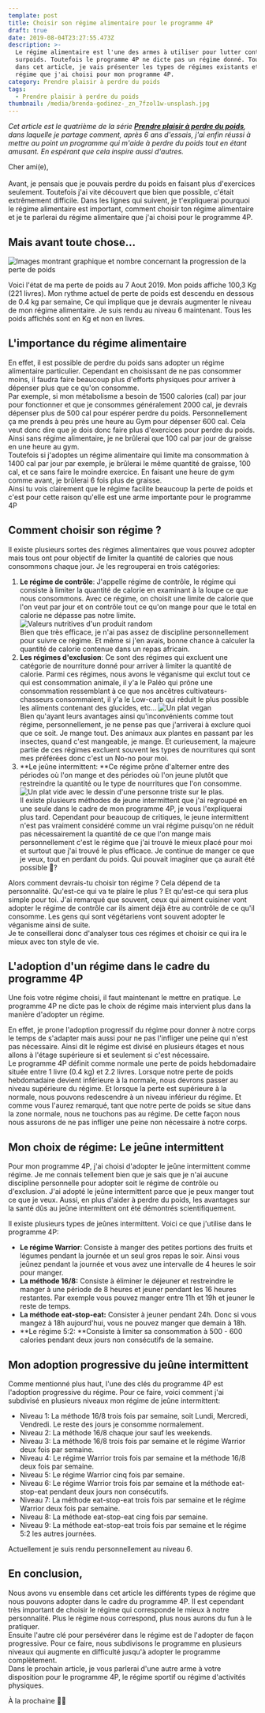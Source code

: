 ```yaml
---
template: post
title: Choisir son régime alimentaire pour le programme 4P
draft: true
date: 2019-08-04T23:27:55.473Z
description: >-
  Le régime alimentaire est l'une des armes à utiliser pour lutter contre le
  surpoids. Toutefois le programme 4P ne dicte pas un régime donné. Toutefois
  dans cet article, je vais présenter les types de régimes existants et le
  régime que j'ai choisi pour mon programme 4P.
category: Prendre plaisir à perdre du poids
tags:
  - Prendre plaisir à perdre du poids
thumbnail: /media/brenda-godinez-_zn_7fzol1w-unsplash.jpg
---
```

_Cet article est le quatrième de la série [**Prendre plaisir à perdre du poids**](https://www.didia.me/category/prendre-plaisir-a-perdre-du-poids/), dans laquelle je partage comment, après 6 ans d'essais, j'ai enfin réussi à mettre au point un programme qui m'aide à perdre du poids tout en étant amusant. En espérant que cela inspire aussi d'autres._

Cher ami(e),\
\
Avant, je pensais que je pouvais perdre du poids en faisant plus d'exercices seulement. Toutefois j'ai vite découvert que bien que possible, c'était extrêmement difficile. Dans les lignes qui suivent, je t'expliquerai pourquoi le régime alimentaire est important, comment choisir ton régime alimentaire et je te parlerai du régime alimentaire que j'ai choisi pour le programme 4P.

## Mais avant toute chose…

![Images montrant graphique et nombre concernant la progression de la perte de poids](/media/pjimage.jpg "Progrès au 7 Aout 2019")

Voici l'état de ma perte de poids au 7 Aout 2019. Mon poids affiche 100,3 Kg (221 livres). Mon rythme actuel de perte de poids est descendu en dessous de 0.4 kg par semaine, Ce qui implique que je devrais augmenter le niveau de mon régime alimentaire. Je suis rendu au niveau 6 maintenant. Tous les poids affichés sont en Kg et non en livres.

## L'importance du régime alimentaire

En effet, il est possible de perdre du poids sans adopter un régime alimentaire particulier. Cependant en choisissant de ne pas consommer moins, il faudra faire beaucoup plus d'efforts physiques pour arriver à dépenser plus que ce qu'on consomme.\
Par exemple, si mon métabolisme a besoin de 1500 calories (cal) par jour pour fonctionner et que je consommes généralement 2000 cal, je devrais dépenser plus de 500 cal pour espérer perdre du poids. Personnellement ça me prends à peu près une heure au Gym pour dépenser 600 cal. Cela veut donc dire que je dois donc faire plus d'exercices pour perdre du poids. Ainsi sans régime alimentaire, je ne brûlerai que 100 cal par jour de graisse en une heure au gym.\
Toutefois si j'adoptes un régime alimentaire qui limite ma consommation à 1400 cal par jour par exemple, je brûlerai le même quantité de graisse, 100 cal, et ce sans faire le moindre exercice. En faisant une heure de gym comme avant, je brûlerai 6 fois plus de graisse.\
Ainsi tu vois clairement que le régime facilite beaucoup la perte de poids et c'est pour cette raison qu'elle est une arme importante pour le programme 4P

## Comment choisir son régime ?

Il existe plusieurs sortes des régimes alimentaires que vous pouvez adopter mais tous ont pour objectif de limiter la quantité de calories que nous consommons chaque jour. Je les regrouperai en trois catégories:

1. **Le régime de contrôle**: J'appelle régime de contrôle, le régime qui consiste à limiter la quantité de calorie en examinant à la loupe ce que nous consommons. Avec ce régime, on choisit une limite de calorie que l'on veut par jour et on contrôle tout ce qu'on mange pour que le total en calorie ne dépasse pas notre limite. 
   ![Valeurs nutritives d'un produit random](/media/lble_industry_nutrition_label_table_information_im1_1503325839214_fra.jpg "Exemple de valeurs nutritives")
   \
   Bien que très efficace, je n'ai pas assez de discipline personnellement pour suivre ce régime. Et même si j'en avais, bonne chance à calculer la quantité de calorie contenue dans un repas africain.
2. **Les régimes d'exclusion**: Ce sont des régimes qui excluent une catégorie de nourriture donné pour arriver à limiter la quantité de calorie. Parmi ces régimes, nous avons le véganisme qui exclut tout ce qui est consommation animale, il y'a le Paléo qui prône une consommation ressemblant à ce que nos ancêtres cultivateurs-chasseurs consommaient, il y'a le Low-carb qui réduit le plus possible les aliments contenant des glucides, etc…
   ![Un plat vegan](/media/anna-pelzer-igfigp5onv0-unsplash.jpg "Un plat vegan")
   \
   Bien qu'ayant leurs avantages ainsi qu'inconvénients comme tout régime, personnellement, je ne pense pas que j'arriverai à exclure quoi que ce soit. Je mange tout. Des animaux aux plantes en passant par les insectes, quand c'est mangeable, je mange. Et curieusement, la majeure partie de ces régimes excluent souvent les types de nourritures qui sont mes préférées donc c'est un No-no pour moi.
3. **Le jeûne intermittent: **Ce régime prône d'alterner entre des périodes où l'on mange et des périodes où l'on jeune plutôt que restreindre la quantité ou le type de nourritures que l'on consomme. 
   ![Un plat vide avec le dessin d'une personne triste sur le plas.](/media/thought-catalog-fnztlib52gu-unsplash.jpg "Un plat vide")
   \
   Il existe plusieurs méthodes de jeune intermittent que j'ai regroupé en une seule dans le cadre de mon programme 4P, je vous l'expliquerai plus tard. Cependant pour beaucoup de critiques, le jeune intermittent n'est pas vraiment considéré comme un vrai régime puisqu'on ne réduit pas nécessairement la quantité de ce que l'on mange mais personnellement c'est le régime que j'ai trouvé le mieux placé pour moi et surtout que j'ai trouvé le plus efficace. Je continue de manger ce que je veux, tout en perdant du poids. Qui pouvait imaginer que ça aurait été possible 🤪?

Alors comment devrais-tu choisir ton régime ? Cela dépend de ta personnalité. Qu'est-ce qui va te plaire le plus ? Et qu'est-ce qui sera plus simple pour toi. J'ai remarqué que souvent, ceux qui aiment cuisiner vont adopter le régime de contrôle car ils aiment déjà être au contrôle de ce qu'il consomme. Les gens qui sont végétariens vont souvent adopter le véganisme ainsi de suite.\
Je te conseillerai donc d'analyser tous ces régimes et choisir ce qui ira le mieux avec ton style de vie.

## L'adoption d'un régime dans le cadre du programme 4P

Une fois votre régime choisi, il faut maintenant le mettre en pratique. Le programme 4P ne dicte pas le choix de régime mais intervient plus dans la manière d'adopter un régime.

En effet, je prone l'adoption progressif du régime pour donner à notre corps le temps de s'adapter mais aussi pour ne pas l'infliger une peine qui n'est pas nécessaire. Ainsi dit le régime est divisé en plusieurs étages et nous allons à l'étage supérieure si et seulement si c'est nécessaire. \
Le programme 4P définit comme normale une perte de poids hebdomadaire située entre 1 livre (0.4 kg) et 2.2 livres. Lorsque notre perte de poids hebdomadaire devient inférieure à la normale, nous devrons passer au niveau supérieure du régime. Et lorsque la perte est supérieure à la normale, nous pouvons redescendre à un niveau inférieur du régime. Et comme vous l'aurez remarqué, tant que notre perte de poids se situe dans la zone normale, nous ne touchons pas au régime. De cette façon nous nous assurons de ne pas infliger une peine non nécessaire à notre corps.

## Mon choix de régime: Le jeûne intermittent

Pour mon programme 4P, j'ai choisi d'adopter le jeûne intermittent comme régime. Je me connais tellement bien que je sais que je n'ai aucune discipline personnelle pour adopter soit le régime de contrôle ou d'exclusion. J'ai adopté le jeûne intermittent parce que je peux manger tout ce que je veux. Aussi, en plus d'aider à perdre du poids, les avantages sur la santé dûs au jeûne intermittent ont été démontrés scientifiquement.

Il existe plusieurs types de jeûnes intermittent. Voici ce que j'utilise dans le programme 4P:

* **Le régime Warrior**: Consiste à manger des petites portions des fruits et légumes pendant la journée et un seul gros repas le soir. Ainsi vous jeûnez pendant la journée et vous avez une intervalle de 4 heures le soir pour manger.
* **La méthode 16/8:** Consiste à éliminer le déjeuner et restreindre le manger à une période de 8 heures et jeuner pendant les 16 heures restantes. Par exemple vous pouvez manger entre 11h et 19h et jeuner le reste de temps.
* **La méthode eat-stop-eat:** Consister à jeuner pendant 24h. Donc si vous mangez à 18h aujourd'hui, vous ne pouvez manger que demain à 18h.
* **Le régime 5:2: **Consiste à limiter sa consommation à 500 - 600 calories pendant deux jours non consécutifs de la semaine.

## **Mon adoption progressive du jeûne intermittent**

Comme mentionné plus haut, l'une des clés du programme 4P est l'adoption progressive du régime. Pour ce faire, voici comment j'ai subdivisé en plusieurs niveaux mon régime de jeûne intermittent:

* Niveau 1: La méthode 16/8 trois fois par semaine, soit Lundi, Mercredi, Vendredi. Le reste des jours je consomme normalement.
* Niveau 2: La méthode 16/8 chaque jour sauf les weekends.
* Niveau 3: La méthode 16/8 trois fois par semaine et le régime Warrior deux fois par semaine.
* Niveau 4: Le régime Warrior trois fois par semaine et la méthode 16/8 deux fois par semaine.
* Niveau 5: Le régime Warrior cinq fois par semaine.
* Niveau 6: Le régime Warrior trois fois par semaine et la méthode eat-stop-eat pendant deux jours non consécutifs.
* Niveau 7: La méthode eat-stop-eat trois fois par semaine et le régime Warrior deux fois par semaine.
* Niveau 8: La méthode eat-stop-eat cing fois par semaine.
* Niveau 9: La méthode eat-stop-eat trois fois par semaine et le régime 5:2 les autres journées.

Actuellement je suis rendu personnellement au niveau 6. 

## En conclusion,

Nous avons vu ensemble dans cet article les différents types de régime que nous pouvons adopter dans le cadre du programme 4P. Il est cependant très important de choisir le régime qui corresponde le mieux à notre personnalité. Plus le régime nous correspond, plus nous aurons du fun à le pratiquer.\
Ensuite l'autre clé pour persévérer dans le régime est de l'adopter de façon progressive. Pour ce faire, nous subdivisons le programme en plusieurs niveaux qui augmente en difficulté jusqu'à adopter le programme complètement.\
Dans le prochain article, je vous parlerai d'une autre arme à votre disposition pour le programme 4P, le régime sportif ou régime d'activités physiques.

À la prochaine ✌🏾 

##
